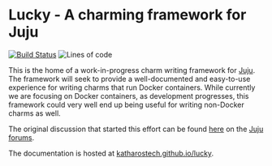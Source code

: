 # Lucky - A charming framework for Juju

[![Build Status][bb]](bl) ![Lines of code][lc]

[bb]: https://cloud.drone.io/api/badges/katharostech/lucky/status.svg
[bl]: https://cloud.drone.io/katharostech/lucky
[lc]: https://tokei.rs/b1/github/katharostech/lucky?category=code

This is the home of a work-in-progress charm writing framework for [Juju]. The framework will seek to provide a well-documented and easy-to-use experience for writing charms that run Docker containers. While currently we are focusing on Docker containers, as development progresses, this framework could very well end up being useful for writing non-Docker charms as well.

The original discussion that started this effort can be found [here][discussion] on the [Juju forums][forums].

The documentation is hosted at [katharostech.github.io/lucky].

[juju]: https://jaas.ai
[discussion]: https://discourse.jujucharms.com/t/is-the-reactive-framework-making-juju-slow-my-experiences-with-juju-so-far/2282/9?u=zicklag
[forums]: https://discourse.jujucharms.com/
[katharostech.github.io/lucky]: https://katharostech.github.io/lucky
